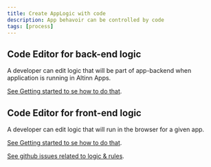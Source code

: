 ```yaml
---
title: Create AppLogic with code
description: App behavoir can be controlled by code
tags: [process]
---
```



## Code Editor for back-end logic
A developer can edit logic that will be part of app-backend when application is running in Altinn Apps.

[See Getting started to se how to do that](https://altinn.github.io/docs/altinn-studio/app-creation/logic/).

## Code Editor for front-end logic
A developer can edit logic that will run in the browser for a given app.

[See Getting started to se how to do that](https://altinn.github.io/docs/altinn-studio/app-creation/logic/).


[See github issues related to logic & rules](https://altinn.github.io/docs/altinn-studio/app-creation/logic/).










